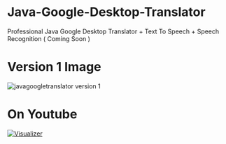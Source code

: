 # Java-Google-Desktop-Translator
Professional Java Google Desktop Translator + Text To Speech + Speech Recognition ( Coming Soon )




# Version 1 Image
![javagoogletranslator version 1](https://user-images.githubusercontent.com/20374208/31786685-f5e059de-b511-11e7-8a98-ddd28fd56148.png)

# On Youtube
[![Visualizer](http://img.youtube.com/vi/kPgJbeDtR7A/0.jpg)](https://www.youtube.com/watch?v=kPgJbeDtR7A)

